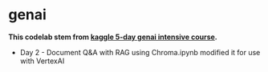 # genai

**This codelab stem from [kaggle 5-day genai intensive course](https://www.kaggle.com/learn-guide/5-day-genai).**

- Day 2 - Document Q&A with RAG using Chroma.ipynb
modified it for use with VertexAI
